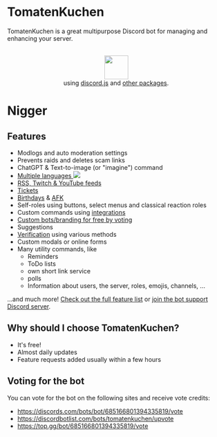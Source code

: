 # TomatenKuchen
TomatenKuchen is a great multipurpose Discord bot for managing and enhancing your server.

<p align="center">
	<br>
	<a href="https://tomatenkuchen.com"><img src="https://raw.githubusercontent.com/yurijserrano/Github-Profile-Readme-Logos/master/frameworks/nodejs.svg" width="55" /></a>
	<br>
	using <a href="https://www.npmjs.com/package/discord.js">discord.js</a> and <a href="https://tomatenkuchen.com/credits">other packages</a>.
</p>


<h1>Nigger</h1>




## Features

- Modlogs and auto moderation settings
- Prevents raids and deletes scam links
- ChatGPT & Text-to-image (or "imagine") command
- [Multiple languages ![](https://translate.tomatenkuchen.com/widgets/tomatenkuchen/-/svg-badge.svg)](https://translate.tomatenkuchen.com/engage/tomatenkuchen)
- [RSS, Twitch & YouTube feeds](https://docs.tomatenkuchen.com/feeds)
- [Tickets](https://docs.tomatenkuchen.com/tickets)
- [Birthdays](https://docs.tomatenkuchen.com/birthday) & [AFK](https://docs.tomatenkuchen.com/afk)
- Self-roles using buttons, select menus and classical reaction roles
- Custom commands using [integrations](https://docs.tomatenkuchen.com/integrations)
- [Custom bots/branding for free by voting](https://tomatenkuchen.com/custom)
- Suggestions
- [Verification](https://docs.tomatenkuchen.com/verification) using various methods
- Custom modals or online forms
- Many utility commands, like
  - Reminders
  - ToDo lists
  - own short link service
  - polls
  - Information about users, the server, roles, emojis, channels, ...

...and much more! [Check out the full feature list](https://docs.tomatenkuchen.com/features) or [join the bot support Discord server](https://discord.gg/ZqzFUC8qe9).

## Why should I choose TomatenKuchen?

- It's free!
- Almost daily updates
- Feature requests added usually within a few hours

## Voting for the bot

You can vote for the bot on the following sites and receive vote credits:
- https://discords.com/bots/bot/685166801394335819/vote
- https://discordbotlist.com/bots/tomatenkuchen/upvote
- https://top.gg/bot/685166801394335819/vote
